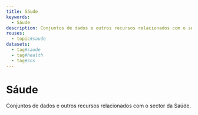 ```yaml
---
title: Sáude
keywords:
  - Sáude
description: Conjuntos de dados e outros recursos relacionados com o sector da Saúde.
reuses:
  - topic#saude
datasets:
  - tag#saude
  - tag#health
  - tag#sns
---
```

# Sáude

Conjuntos de dados e outros recursos relacionados com o sector da Saúde.
